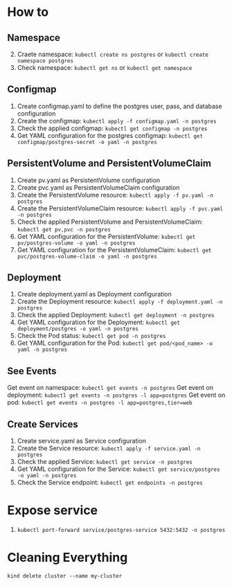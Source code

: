 # How to
## Namespace
2. Craete namespace: `kubectl create ns postgres` or `kubectl create namespace postgres`
3. Check namespace: `kubectl get ns` or `kubectl get namespace`

## Configmap
1. Create configmap.yaml to define the postgres user, pass, and database configuration
2. Create the configmap: `kubectl apply -f configmap.yaml -n postgres`
3. Check the applied configmap: `kubectl get configmap -n postgres`
4. Get YAML configuration for the postgres configmap: `kubectl get configmap/postgres-secret -o yaml -n postgres`

## PersistentVolume and PersistentVolumeClaim
1. Create pv.yaml as PersistentVolume configuration
2. Create pvc.yaml as PersistentVolumeClaim configuration
3. Create the PersistentVolume resource: `kubectl apply -f pv.yaml -n postgres`
4. Create the PersistentVolumeClaim resource: `kubectl apply -f pvc.yaml -n postgres`
5. Check the applied PersistentVolume and PersistentVolumeClaim: `kubectl get pv,pvc -n postgres`
6. Get YAML configuration for the PersistentVolume: `kubectl get pv/postgres-volume -o yaml -n postgres`
7. Get YAML configuration for the PersistentVolumeClaim: `kubectl get pvc/postgres-volume-claim -o yaml -n postgres`

## Deployment
1. Create deployment.yaml as Deployment configuration
2. Create the Deployment resource: `kubectl apply -f deployment.yaml -n postgres`
3. Check the applied Deployment: `kubectl get deployment -n postgres`
4. Get YAML configuration for the Deployment: `kubectl get deployment/postgres -o yaml -n postgres`
5. Check the Pod status: `kubectl get pod -n postgres`
6. Get YAML configuration for the Pod: `kubectl get pod/<pod_name> -o yaml -n postgres`

## See Events
Get event on namespace: `kubectl get events -n postgres`
Get event on deployment: `kubectl get events -n postgres -l app=postgres`
Get event on pod: `kubectl get events -n postgres -l app=postgres,tier=web`

## Create Services
1. Create service.yaml as Service configuration
2. Create the Service resource: `kubectl apply -f service.yaml -n postgres`
3. Check the applied Service: `kubectl get service -n postgres`
4. Get YAML configuration for the Service: `kubectl get service/postgres -o yaml -n postgres`
5. Check the Service endpoint: `kubectl get endpoints -n postgres`

# Expose service
1. `kubectl port-forward service/postgres-service 5432:5432 -n postgres`


# Cleaning Everything
`kind delete cluster --name my-cluster`
